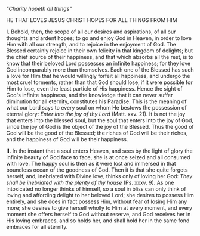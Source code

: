 
*\"Charity hopeth all things\"*

HE THAT LOVES JESUS CHRIST HOPES FOR ALL THINGS FROM HIM

**I\.** Behold, then, the scope of all our desires and aspirations, of all our thoughts and ardent hopes; to go and enjoy God in Heaven, in order to love Him with all our strength, and to rejoice in the enjoyment of God. The Blessed certainly rejoice in their own felicity in that kingdom of delights; but the chief source of their happiness, and that which absorbs all the rest, is to know that their beloved Lord possesses an infinite happiness; for they love God incomparably more than themselves. Each one of the Blessed has such a love for Him that he would willingly forfeit all happiness, and undergo the most cruel torments, rather than that God should lose, if it were possible for Him to lose, even the least particle of His happiness. Hence the sight of God\'s infinite happiness, and the knowledge that it can never suffer diminution for all eternity, constitutes his Paradise. This is the meaning of what our Lord says to every soul on whom He bestows the possession of eternal glory: *Enter into the joy of thy Lord* (Matt. xxv. 21). It is not the joy that enters into the blessed soul, but the soul that enters into the joy of God, since the joy of God is the object of the joy of the Blessed. Thus the good of God will be the good of the Blessed; the riches of God will be their riches, and the happiness of God will be their happiness.

**II\.** In the instant that a soul enters Heaven, and sees by the light of glory the infinite beauty of God face to face, she is at once seized and all consumed with love. The happy soul is then as it were lost and immersed in that boundless ocean of the goodness of God. Then it is that she quite forgets herself, and, inebriated with Divine love, thinks only of loving her God: *They shall be inebriated with the plenty of thy house* (Ps. xxxv. 9). As one intoxicated no longer thinks of himself, so a soul in bliss can only think of loving and affording delight to her beloved Lord; she desires to possess Him entirely, and she does in fact possess Him, without fear of losing Him any more; she desires to give herself wholly to Him at every moment, and every moment she offers herself to God without reserve, and God receives her in His loving embraces, and so holds her, and shall hold her in the same fond embraces for all eternity.

